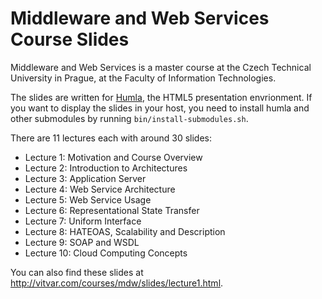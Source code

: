 # Middleware and Web Services Course Slides
Middleware and Web Services is a master course at the Czech Technical 
University in Prague, at the Faculty of Information Technologies. 

The slides are written for <a href="http://github.com/tomvit/humla">Humla</a>, the HTML5 
presentation envrionment. If you want to display the slides in your host, you need to 
install humla and other submodules by running `bin/install-submodules.sh`.

There are 11 lectures each with around 30 slides:
  * Lecture 1: Motivation and Course Overview
  * Lecture 2: Introduction to Architectures
  * Lecture 3: Application Server 
  * Lecture 4: Web Service Architecture
  * Lecture 5: Web Service Usage 
  * Lecture 6: Representational State Transfer 
  * Lecture 7: Uniform Interface
  * Lecture 8: HATEOAS, Scalability and Description 
  * Lecture 9: SOAP and WSDL
  * Lecture 10: Cloud Computing Concepts

You can also find these slides at http://vitvar.com/courses/mdw/slides/lecture1.html.

